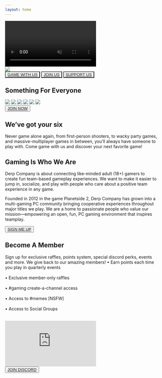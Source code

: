 ```yaml
---
layout: home
---
```


<div>
  <div id="backgroundVideoContainer">
    <video autoplay muted loop id="backgroundVideo">
      <source src="{{ site.baseurl }}/public/video/banner-video.mp4" type="video/mp4">
    </video>
    <div id="videoHeader">
      <img class="headervidlink" src="{{ site.baseurl }}/public/img/logo-splash.png">
    </div>
  </div>
  <div class="sectionTriButton">
    <button class="triButton backgroundImageDark" style="background-image: url('{{ site.baseurl }}/public/img/games_ps2.png')">
      <a href="{{ site.baseurl }}/games/">GAME WITH US</a>
    </button>
    <button class="triButton backgroundImageDark" style="background-image: url('{{ site.baseurl }}/public/img/games_d2.png')">
      <a href="{{ site.baseurl }}/join/">JOIN US</a>
    </button>
    <button class="triButton backgroundImageDark" style="background-image: url('{{ site.baseurl }}/public/img/games_r6.png')">
      <a href="{{ site.baseurl }}/support/">SUPPORT US</a>
    </button>
  </div>
  <div class="sectionGameCatalog">
    <div class="sectionNoBorder">
      <div class="sectionColumnFullWidth">
        <h2>Something For Everyone</h2>
      </div>
    </div>
    <div class="sectionGameRow">
      <img class="gameCatalogItem" src="{{ site.baseurl }}/public/img/game-1.png">
      <img class="gameCatalogItem" src="{{ site.baseurl }}/public/img/game-2.png">
      <img class="gameCatalogItem" src="{{ site.baseurl }}/public/img/game-3.png">
      <img class="gameCatalogItem" src="{{ site.baseurl }}/public/img/game-1.png">
      <img class="gameCatalogItem" src="{{ site.baseurl }}/public/img/game-2.png">
      <img class="gameCatalogItem" src="{{ site.baseurl }}/public/img/game-3.png">
    </div>
  </div>
</div>

<div id="container">
  <div id="content">
    <div class="heightXXLarge"></div>
    <div class="section hideTopBorder backgroundGame1 backgroundImageDark backgroundImageTop">
      <div class="sectionColumnSub">
        <button class="navButton">
          <a href="{{ site.baseurl }}/support/">JOIN NOW</a>
        </button>
      </div>
      <div class="sectionColumnMain">
        <h2>We’ve got your six</h2>
        <p>Never game alone again, from first-person shooters, to wacky party games, and massive-multiplayer games in between, you’ll always have someone to play with. Come game with us and discover your next favorite game!</p>
      </div>
    </div>
    <div class="section backgroundGame2 backgroundImageDark backgroundImageTop">
      <div class="sectionColumnMain">
        <h2>Gaming Is Who We Are</h2>
        <p>Derp Company is about connecting like-minded adult (18+) gamers to create fun team-based gameplay experiences. We want to make it easier to jump in, socialize, and play with people who care about a positive team experience in any game.</p> 
        <p>Founded in 2012 in the game Planetside 2, Derp Company has grown into a multi-gaming PC community bringing cooperative experiences throughout major titles we play. We are a home to passionate people who value our mission—empowering an open, fun, PC gaming environment that inspires teamplay.</p>
      </div>
      <div class="sectionColumnSub">
      </div>
    </div>
    <div class="section">
      <div class="sectionColumnSub">
        <button class="navButton">
          <a href="{{ site.baseurl }}/support/">SIGN ME UP</a>
        </button>
      </div>
      <div class="sectionColumnMain">
        <h2>Become A Member</h2>
        <p>Sign up for exclusive raffles, points system, special discord perks, events and more. We give back to our amazing members!
          •  Earn points each time you play in quarterly events<br><br>
          •  Exclusive member-only raffles<br><br>
          •  #gaming create-a-channel access<br><br>
          •  Access to #memes [NSFW]<br><br>
          •  Access to Social Groups<br><br>
        </p>
      </div>
    </div>
    <div class="section hideBottomBorder">
      <div class="sectionColumnMain">
        <iframe id="discordEmbed" src="https://discord.com/widget?id=154310693171101697&theme=dark" allowtransparency="true" frameborder="0" sandbox="allow-popups allow-popups-to-escape-sandbox allow-same-origin allow-scripts"></iframe>
      </div>
      <div class="sectionColumnSub">
        <button class="navButton">
          <a href="http://discord.derpcompany.com/">JOIN DISCORD</a>
        </button>
      </div>
    </div>
  </div>
</div>